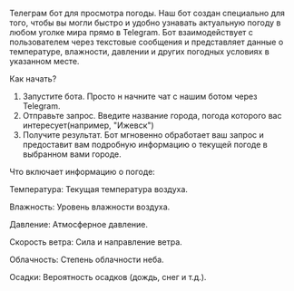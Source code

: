 Телеграм бот для просмотра погоды.
Наш бот создан специально для того, чтобы вы могли быстро и удобно узнавать актуальную погоду в любом уголке мира прямо в Telegram.
Бот взаимодействует с пользователем через текстовые сообщения и представляет данные о температуре, влажности, давлении и других погодных условиях в указанном месте.

Как начать?
1. Запустите бота. Просто н начните чат с нашим ботом через Telegram.
2. Отправьте запрос. Введите название города, погода которого вас интересует(например, "Ижевск")
3. Получите результат. Бот мгновенно обработает ваш запрос и предоставит вам подробную информацию о текущей погоде в выбранном вами городе.

Что включает информацию о погоде:

Температура: Текущая температура воздуха.

Влажность: Уровень влажности воздуха.

Давление: Атмосферное давление.

Скорость ветра: Сила и направление ветра.

Облачность: Степень облачности неба.

Осадки: Вероятность осадков (дождь, снег и т.д.).
